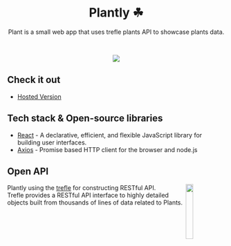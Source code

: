 <h1 align="center">Plantly ☘</h1>



<p align="center">  
Plant is a small web app that uses trefle plants API to showcase plants data.
</p>
</br>

<p align="center">
<img src="https://user-images.githubusercontent.com/52043419/102680949-348d7700-41e3-11eb-98df-93d475103d06.png"/>
</p>

## Check it out
- [Hosted Version](https://plantlly.netlify.app/)

## Tech stack & Open-source libraries
- [React](https://github.com/facebook/react/) - A declarative, efficient, and flexible JavaScript library for building user interfaces.
- [Axios](https://github.com/axios/axios) - Promise based HTTP client for the browser and node.js

## Open API
<img src="https://trefle.io/packs/media/packs/images/logo-c59aba50bc1f1443bb1183809161e350.svg" align="right" width="18%" />

Plantly using the [trefle](https://trefle.io/) for constructing RESTful API.<br>
Trefle provides a RESTful API interface to highly detailed objects built from thousands of lines of data related to Plants.
